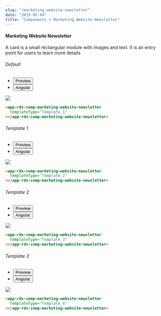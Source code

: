 ```yaml
---
slug: "/marketing-website-newsletter"
date: "2019-05-04"
title: "Components > Marketing Website Newsletter"
---
```

<!-- CSS only -->
<link href="https://cdn.jsdelivr.net/npm/bootstrap@5.1.3/dist/css/bootstrap.min.css" rel="stylesheet" integrity="sha384-1BmE4kWBq78iYhFldvKuhfTAU6auU8tT94WrHftjDbrCEXSU1oBoqyl2QvZ6jIW3" crossorigin="anonymous">
<link rel="stylesheet" href="../assets/css/style-elements.css">

#### Marketing Website Newsletter

<p class="">A card is a small rectangular module with images and text. It is an entry point for users to learn more details</p>
<section class="py-4">                                                                                             
    <h6>Default</h6>
    <div class="py-3">
      <div class="cust-tabs">
        <ul class="nav nav-tabs" id="myTab" role="tablist">
          <li class="nav-item" role="presentation">
            <button class="nav-link active" id="PreviewBasic-tab" data-bs-toggle="tab" data-bs-target="#PreviewBasic" type="button" role="tab" aria-controls="PreviewBasic" aria-selected="true">Preview </button>
          </li>
          <li class="nav-item" role="presentation">
            <button class="nav-link" id="AngularBasic-tab" data-bs-toggle="tab" data-bs-target="#AngularBasic" type="button" role="tab" aria-controls="AngularBasic" aria-selected="false"><i class="bi bi-code-slash" style="font-size:1.0rem"></i>Angular</button>
          </li>
        </ul>
      </div>
      <div class="tab-content card border" id="myTabContent">
        <div class="tab-pane fade show active" id="PreviewBasic" role="tabpanel" aria-labelledby="PreviewBasic-tab">
         <div class="contents p-5">
              <div class="row">
            <div class="col-md-12">
              <img src="/images/marketing-website-newsletter1.png" class="img-fluid">
            </div>
           </div>
                       
  </div>
        </div>
        <div class="tab-pane fade show" id="AngularBasic" role="tabpanel" aria-labelledby="AngularBasic-tab">
          <div class="contents bg-code">
<div class="row m-0">

```html
<app-rds-comp-marketing-website-newsletter
  templateType="Template_1"
></app-rds-comp-marketing-website-newsletter>
```
</div>
</div>
  </div>
        </div>
      </div>
    </div>
  </section>
  
<section class="py-4">                                                                                             
    <h6>Template 1</h6>
    <div class="py-3">
      <div class="cust-tabs">
        <ul class="nav nav-tabs" id="myTab2" role="tablist">
          <li class="nav-item" role="presentation">
            <button class="nav-link active" id="PreviewBasic-tab2" data-bs-toggle="tab" data-bs-target="#PreviewBasic2" type="button" role="tab" aria-controls="PreviewBasic" aria-selected="true">Preview </button>
          </li>
          <li class="nav-item" role="presentation">
            <button class="nav-link" id="AngularBasic-tab2" data-bs-toggle="tab" data-bs-target="#AngularBasic2" type="button" role="tab" aria-controls="AngularBasic" aria-selected="false"><i class="bi bi-code-slash" style="font-size:1.0rem"></i>Angular</button>
          </li>
        </ul>
      </div>
      <div class="tab-content card border" id="myTabContent2">
        <div class="tab-pane fade show active" id="PreviewBasic2" role="tabpanel" aria-labelledby="PreviewBasic-tab">
         <div class="contents p-5">
              <div class="row">
             <div class="col-md-12">
                <img src="/images/marketing-news-letter2.png" class="img-fluid">
             </div>
           </div>
                       
  </div>
        </div>
        <div class="tab-pane fade show" id="AngularBasic2" role="tabpanel" aria-labelledby="AngularBasic-tab">
          <div class="contents bg-code">
<div class="row m-0">

```html
<app-rds-comp-marketing-website-newsletter
  templateType="Template_2"
></app-rds-comp-marketing-website-newsletter>
```
</div>
</div>
  </div>
        </div>
      </div>
    </div>
  </section>
                
                                                                                                                 
<section class="py-4">                                                                                             
    <h6>Template 2</h6>
    <div class="py-3">
      <div class="cust-tabs">
        <ul class="nav nav-tabs" id="myTab3" role="tablist">
          <li class="nav-item" role="presentation">
            <button class="nav-link active" id="PreviewBasic-tab3" data-bs-toggle="tab" data-bs-target="#PreviewBasic3" type="button" role="tab" aria-controls="PreviewBasic" aria-selected="true">Preview </button>
          </li>
          <li class="nav-item" role="presentation">
            <button class="nav-link" id="AngularBasic-tab3" data-bs-toggle="tab" data-bs-target="#AngularBasic3" type="button" role="tab" aria-controls="AngularBasic" aria-selected="false"><i class="bi bi-code-slash" style="font-size:1.0rem"></i>Angular</button>
          </li>
        </ul>
      </div>
      <div class="tab-content card border" id="myTabContent3">
        <div class="tab-pane fade show active" id="PreviewBasic3" role="tabpanel" aria-labelledby="PreviewBasic-tab">
         <div class="contents  p-5">
              <div class="row">
             <div class="col-md-12">
               <img src="/images/marketing-news-letter3.png" class="img-fluid w-50">
             </div>  
           </div>
                       
  </div>
        </div>
        <div class="tab-pane fade show" id="AngularBasic3" role="tabpanel" aria-labelledby="AngularBasic-tab">
          <div class="contents bg-code">
<div class="row m-0">

```html
<app-rds-comp-marketing-website-newsletter
  templateType="Template_3"
></app-rds-comp-marketing-website-newsletter>
```
</div>
</div>
  </div>
        </div>
      </div>
    </div>
  </section>


  <section class="py-4">                                                                                             
    <h6>Template 3</h6>
    <div class="py-3">
      <div class="cust-tabs">
        <ul class="nav nav-tabs" id="myTab4" role="tablist">
          <li class="nav-item" role="presentation">
            <button class="nav-link active" id="PreviewBasic-tab4" data-bs-toggle="tab" data-bs-target="#PreviewBasic4" type="button" role="tab" aria-controls="PreviewBasic" aria-selected="true">Preview </button>
          </li>
          <li class="nav-item" role="presentation">
            <button class="nav-link" id="AngularBasic-tab4" data-bs-toggle="tab" data-bs-target="#AngularBasic4" type="button" role="tab" aria-controls="AngularBasic" aria-selected="false"><i class="bi bi-code-slash" style="font-size:1.0rem"></i>Angular</button>
          </li>
        </ul>
      </div>
      <div class="tab-content card border" id="myTabContent4">
        <div class="tab-pane fade show active" id="PreviewBasic4" role="tabpanel" aria-labelledby="PreviewBasic-tab">
         <div class="contents  p-5">
             <div class="col-md-12">
                <img src="/images/marketing-news-letter4.png" class="img-fluid">
             </div>    
           </div>
                       
  </div>
        </div>
        <div class="tab-pane fade show" id="AngularBasic4" role="tabpanel" aria-labelledby="AngularBasic-tab">
          <div class="contents bg-code">
<div class="row m-0">

```html
<app-rds-comp-marketing-website-newsletter
  templateType="Template_4"
></app-rds-comp-marketing-website-newsletter>
```
</div>
</div>
  </div>
        </div>
      </div>
    </div>
  </section>